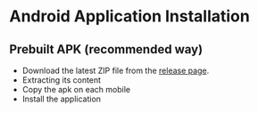 # Android Application Installation

## Prebuilt APK (recommended way)

- Download the latest ZIP file from the [release page](https://github.com/fabiopoiesi/4dm/releases). 
- Extracting its content
- Copy the apk on each mobile 
- Install the application
